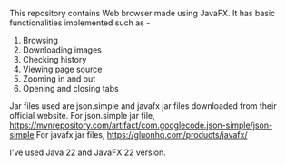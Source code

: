 This repository contains Web browser made using JavaFX.
It has basic functionalities implemented such as - 
1. Browsing
2. Downloading images
3. Checking history
4. Viewing page source
5. Zooming in and out
6. Opening and closing tabs

Jar files used are json.simple and javafx jar files downloaded from their official website.
For json.simple jar file, https://mvnrepository.com/artifact/com.googlecode.json-simple/json-simple 
For javafx jar files, https://gluonhq.com/products/javafx/

I've used Java 22 and JavaFX 22 version.

